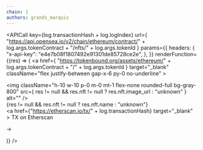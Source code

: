 ```yaml
---
chain: 1
authors: grands_marquis
---
```


<APICall
            key={log.transactionHash + log.logIndex}
            url={
              "https://api.opensea.io/v2/chain/ethereum/contract/" +
              log.args.tokenContract +
              "/nfts/" +
              log.args.tokenId
            }
            params={{
              headers: {
                "x-api-key": "e4e7b08f1807492e91301de85728ce2e",
              },
            }}
            renderFunction={(res) => (
              <a
                href={
                  "https://tokenbound.org/assets/ethereum/" +
                  log.args.tokenContract +
                  "/" +
                  log.args.tokenId
                }
                target="_blank"
                className="flex justify-between gap-x-6 py-0 no-underline"
              >
                <div className="flex gap-x-4">
                  <img
                    className="h-10 w-10 p-0 m-0 mt-1 flex-none rounded-full bg-gray-800"
                    src={
                      res != null && res.nft != null
                        ? res.nft.image_url
                        : "unknown"
                    }
                    alt=""
                  />
                  <div className="min-w-0 flex-auto">
                    <div className="text-sm font-semibold  text-white">
                      {res != null && res.nft != null
                        ? res.nft.name
                        : "unknown"}
                    </div>
                    <div className="mt-1 truncate text-xs  text-gray-400">
                      <a
                        href={"https://etherscan.io/tx/" + log.transactionHash}
                        target="_blank"
                      >
                        TX on Etherscan
                      </a>
                    </div>
                  </div>
                </div>
                <div className="hidden sm:flex sm:flex-col sm:items-end mr-2">
                  <p className=" text-white 	">→</p>
                </div>
              </a>
            )}
          />